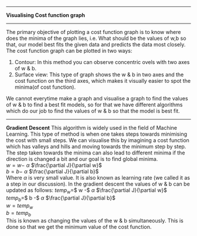 ***
**Visualising Cost function graph**
***
The primary objective of plotting a cost function graph is to know where does the minima of the graph lies, i.e. What should be the values of w,b so that, our model best fits the given data and predicts the data most closely.
The cost function graph can be plotted in two ways:
1. Contour: In this method you can observe concentric ovels with two axes of w & b.
2. Surface view: This type of graph shows the w & b in two axes and the cost function on the third axes, which makes it visually easier to spot the minima(of cost function).

We cannot everytime make a graph and visualise a graph to find the values of w & b to find a best fit models, so for that we have different algorithms which do our job to find the values of w & b so that the model is best fit.
***
**Gradient Descent**
This algorithm is widely used in the field of Machine Learning. This type of method is when one takes steps towards minimising the cost with small steps. We can visualise this by imagining a cost function which has valleys and hills and moving towards the minimum step by step. The step taken towards the minima can also lead to different minima if the direction is changed a bit and our goal is to find global minima.<br />
$w = w -$ $\alpha$ $\frac{\partial J}{\partial w}$<br />
$b = b -$ $\alpha$ $\frac{\partial J}{\partial b}$<br />
Where $\alpha$ is very small value. It is also known as learning rate (we called it as a step in our discussion).
In the gradient descent the values of w & b can be updated as follows:
$temp_w =$$ w -$ $\alpha$ $\frac{\partial J}{\partial w}$<br />
$temp_b =$$ b -$ $\alpha$ $\frac{\partial J}{\partial b}$<br />
$w = temp_w$<br />
$b = temp_b$<br />
This is known as changing the values of the w & b simultaneously. This is done so that we get the minimum value of the cost function.
